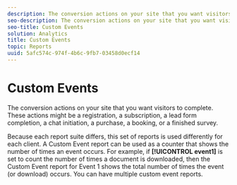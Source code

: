 ```yaml
---
description: The conversion actions on your site that you want visitors to complete. These actions might be a registration, a subscription, a lead form completion, a chat initiation, a purchase, a booking, or a finished survey.
seo-description: The conversion actions on your site that you want visitors to complete. These actions might be a registration, a subscription, a lead form completion, a chat initiation, a purchase, a booking, or a finished survey.
seo-title: Custom Events
solution: Analytics
title: Custom Events
topic: Reports
uuid: 5afc574c-974f-4b6c-9fb7-03458d0ecf14
---
```


# Custom Events

The conversion actions on your site that you want visitors to complete. These actions might be a registration, a subscription, a lead form completion, a chat initiation, a purchase, a booking, or a finished survey.

Because each report suite differs, this set of reports is used differently for each client. A Custom Event report can be used as a counter that shows the number of times an event occurs. For example, if **[!UICONTROL event1]** is set to count the number of times a document is downloaded, then the Custom Event report for Event 1 shows the total number of times the event (or download) occurs. You can have multiple custom event reports. 
